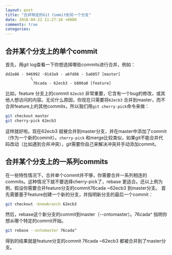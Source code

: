 ```yaml
---
layout: post
title: "合并特定的Git Commit到另一个分支"
date: 2016-04-22 11:27:18 +0800
comments: true
categories: 
---
```


合并某个分支上的单个commit
---

首先，用git log查看一下你想选择哪些commits进行合并，例如：

```
dd2e86 - 946992 -9143a9 - a6fd86 - 5a6057 [master]
           \
            76cada - 62ecb3 - b886a0 [feature]
```

比如，feature 分支上的commit `62ecb3` 非常重要，它含有一个bug的修改，或其他人想访问的内容。无论什么原因，你现在只需要将`62ecb3` 合并到master，而不合并feature上的其他commits，所以我们用`git cherry-pick`命令来做：

```bash
git checkout master  
git cherry-pick 62ecb3  
```

这样就好啦。现在62ecb3 就被合并到master分支，并在master中添加了commit（作为一个新的commit）。`cherry-pick` 和merge比较类似，如果git不能合并代码改动（比如遇到合并冲突），git需要你自己来解决冲突并手动添加commit。

合并某个分支上的一系列commits
---

在一些特性情况下，合并单个commit并不够，你需要合并一系列相连的commits。这种情况下就不要选择cherry-pick了，rebase 更适合。还以上例为例，假设你需要合并feature分支的commit76cada ~62ecb3 到master分支。
首先需要基于feature创建一个新的分支，并指明新分支的最后一个commit：

```bash
git checkout -bnewbranch 62ecb3  
```

然后，rebase这个新分支的commit到master（--ontomaster）。76cada^ 指明你想从哪个特定的commit开始。

```bash
git rebase --ontomaster 76cada^  
```

得到的结果就是feature分支的commit 76cada ~62ecb3 都被合并到了master分支。